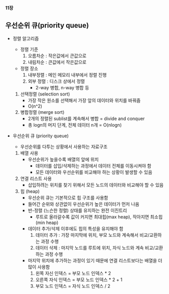 #### 11장

## 우선순위 큐(priority queue)

- 정렬 알고리즘

  - 정렬 기준
    1. 오름차순 : 작은값에서 큰값으로
    2. 내림차순 : 큰값에서 작은값으로
  - 정렬 장소
    1. 내부정렬 : 메인 메모리 내부에서 정렬 진행
    2. 외부 정렬 : 디스크 상에서 정렬
       - 2-way 병합, n-way 병합 등

  1. 선택정렬 (selection sort)
     - 가장 작은 원소를 선택해서 가장 앞의 데이터와 위치를 바꿔줌
     - O(n^2)
  2. 병합정렬 (merge sort)
     - 2개의 정렬된 sublist를 계속해서 병합 = divide and conquer
     - 총 logn의 머지 단계, 전체 데이터 n개 = O(nlogn)

- 우선순위 큐 (priority queue)

  - 우선순위를 다투는 상황에서 사용하는 자료구조

  1. 배열 사용
     - 우선순위가 높을수록 배열의 앞에 위치
       - 데이터를 삽입/삭제하는 과정에서 데이터 전체를 이동시켜야 함
       - 모든 데이터와 우선순위를 비교해야 하는 상황이 발생할 수 있음
  2. 연결 리스트 사용
     - 삽입하려는 위치를 찾기 위해서 모든 노드의 데이터와 비교해야 할 수 있음
  3. 힙 (heap)
     - 우선순위 큐는 기본적으로 힙 구조를 사용함
     - 들어간 순위와 상관없이 우선순위가 높은 데이터가 먼저 나옴
     - 반-정렬 (느슨한 정렬) 상태를 유지하는 완전 이진트리
       - 루트로 올라갈수록 값이 커지면 최대힙(max heap), 작아지면 최소힙(min heap)
     - 데이터 추가/삭제 이후에도 힙의 특성을 유지해야 함
       1. 데이터 추가 : 가장 마지막에 위치, 부모 노드와 계속해서 비교/교환하는 과정 수행
       2. 데이터 삭제 : 마지막 노드를 루트에 위치, 자식 노드와 계속 비교/교환하는 과정 수행
     - 마지막 위치에 추가하는 과정이 있기 때문에 연결 리스트보다는 배열을 더 많이 사용함
       1. 왼쪽 자신 인덱스 = 부모 노드 인덱스 * 2
       2. 오른쪽 자식 인덱스 = 부모 노드 인덱스 * 2 + 1
       3. 부모 노드 인덱스 = 자식 노드 인덱스 / 2